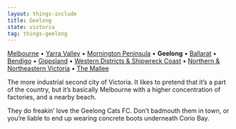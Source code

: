 ```yaml
---
layout: things-include
title: Geelong
state: victoria
tag: things-geelong
---
```

[Melbourne](melbourne) • [Yarra Valley](yarra-valley) • [Mornington Peninsula](mornington-peninsula) • **Geelong** • [Ballarat](ballarat) • [Bendigo](bendigo) • [Gippsland](gippsland) • [Western Districts & Shipwreck Coast](western-districts) • [Northern & Northeastern Victoria](northern) • [The Mallee](mallee)

The more industrial second city of Victoria. It likes to pretend that it’s a part of the country, but it’s basically Melbourne with a higher concentration of factories, and a nearby beach.

They do freakin’ love the Geelong Cats FC. Don’t badmouth them in town, or you’re liable to end up wearing concrete boots underneath Corio Bay.